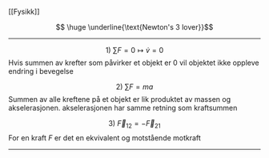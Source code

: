 
[[Fysikk]]

$$ \huge \underline{\text{Newton's 3 lover}}$$

---
$$ 1) \text{ } \sum F = 0 \mapsto \dot v = 0 $$
Hvis summen av krefter som påvirker et objekt er $0$ vil objektet ikke oppleve endring i bevegelse

$$ 2) \text{ } \sum F = ma $$
Summen av alle kreftene på et objekt er lik produktet av massen og akselerasjonen. akselerasjonen har samme retning som kraftsummen 

$$ 3) \text{ } \vec F_{12} = -\vec F_{21} $$ For en kraft $F$ er det en ekvivalent og motstående motkraft

---


